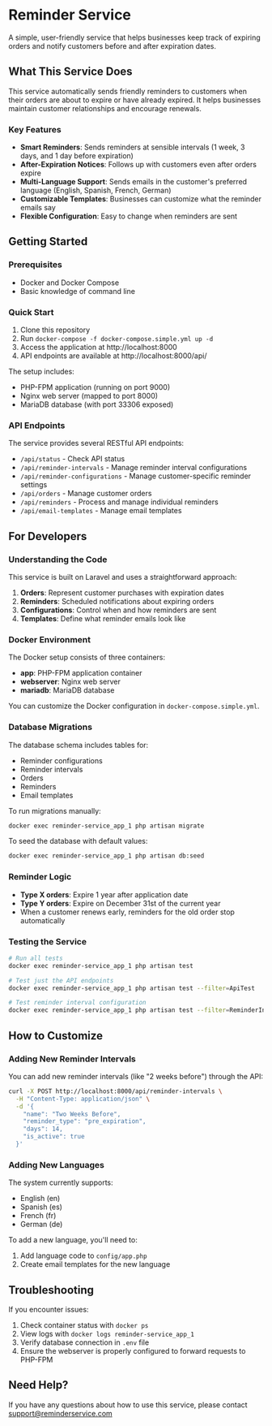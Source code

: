 # Reminder Service

A simple, user-friendly service that helps businesses keep track of expiring orders and notify customers before and after expiration dates.

## What This Service Does

This service automatically sends friendly reminders to customers when their orders are about to expire or have already expired. It helps businesses maintain customer relationships and encourage renewals.

### Key Features

- **Smart Reminders**: Sends reminders at sensible intervals (1 week, 3 days, and 1 day before expiration)
- **After-Expiration Notices**: Follows up with customers even after orders expire
- **Multi-Language Support**: Sends emails in the customer's preferred language (English, Spanish, French, German)
- **Customizable Templates**: Businesses can customize what the reminder emails say
- **Flexible Configuration**: Easy to change when reminders are sent

## Getting Started

### Prerequisites

- Docker and Docker Compose
- Basic knowledge of command line

### Quick Start

1. Clone this repository
2. Run `docker-compose -f docker-compose.simple.yml up -d`
3. Access the application at http://localhost:8000
4. API endpoints are available at http://localhost:8000/api/

The setup includes:
- PHP-FPM application (running on port 9000)
- Nginx web server (mapped to port 8000)
- MariaDB database (with port 33306 exposed)

### API Endpoints

The service provides several RESTful API endpoints:

- `/api/status` - Check API status
- `/api/reminder-intervals` - Manage reminder interval configurations
- `/api/reminder-configurations` - Manage customer-specific reminder settings
- `/api/orders` - Manage customer orders
- `/api/reminders` - Process and manage individual reminders
- `/api/email-templates` - Manage email templates

## For Developers

### Understanding the Code

This service is built on Laravel and uses a straightforward approach:

1. **Orders**: Represent customer purchases with expiration dates
2. **Reminders**: Scheduled notifications about expiring orders
3. **Configurations**: Control when and how reminders are sent
4. **Templates**: Define what reminder emails look like

### Docker Environment

The Docker setup consists of three containers:
- **app**: PHP-FPM application container
- **webserver**: Nginx web server
- **mariadb**: MariaDB database

You can customize the Docker configuration in `docker-compose.simple.yml`.

### Database Migrations

The database schema includes tables for:
- Reminder configurations
- Reminder intervals
- Orders
- Reminders
- Email templates

To run migrations manually:
```bash
docker exec reminder-service_app_1 php artisan migrate
```

To seed the database with default values:
```bash
docker exec reminder-service_app_1 php artisan db:seed
```

### Reminder Logic

- **Type X orders**: Expire 1 year after application date
- **Type Y orders**: Expire on December 31st of the current year
- When a customer renews early, reminders for the old order stop automatically

### Testing the Service

```bash
# Run all tests
docker exec reminder-service_app_1 php artisan test

# Test just the API endpoints
docker exec reminder-service_app_1 php artisan test --filter=ApiTest

# Test reminder interval configuration
docker exec reminder-service_app_1 php artisan test --filter=ReminderIntervalConfigTest
```

## How to Customize

### Adding New Reminder Intervals

You can add new reminder intervals (like "2 weeks before") through the API:

```bash
curl -X POST http://localhost:8000/api/reminder-intervals \
  -H "Content-Type: application/json" \
  -d '{
    "name": "Two Weeks Before",
    "reminder_type": "pre_expiration",
    "days": 14,
    "is_active": true
  }'
```

### Adding New Languages

The system currently supports:
- English (en)
- Spanish (es)
- French (fr)
- German (de)

To add a new language, you'll need to:
1. Add language code to `config/app.php`
2. Create email templates for the new language

## Troubleshooting

If you encounter issues:

1. Check container status with `docker ps`
2. View logs with `docker logs reminder-service_app_1`
3. Verify database connection in `.env` file
4. Ensure the webserver is properly configured to forward requests to PHP-FPM

## Need Help?

If you have any questions about how to use this service, please contact support@reminderservice.com

